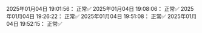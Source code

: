 2025年01月04日 19:01:56： 正常✅
2025年01月04日 19:08:06： 正常✅
2025年01月04日 19:26:22： 正常✅
2025年01月04日 19:51:08： 正常✅
2025年01月04日 19:52:15： 正常✅
